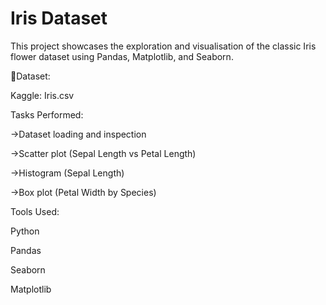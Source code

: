 # Iris Dataset
This project showcases the exploration and visualisation of the classic Iris flower dataset using Pandas, Matplotlib, and Seaborn.

📁Dataset:

Kaggle: Iris.csv

Tasks Performed:

->Dataset loading and inspection

->Scatter plot (Sepal Length vs Petal Length)

->Histogram (Sepal Length)

->Box plot (Petal Width by Species)

Tools Used:

Python

Pandas

Seaborn

Matplotlib

